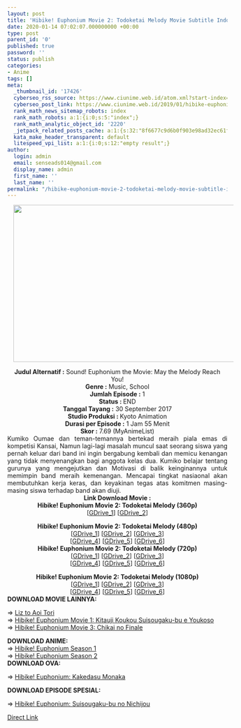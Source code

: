 ```yaml
---
layout: post
title: 'Hibike! Euphonium Movie 2: Todoketai Melody Movie Subtitle Indonesia'
date: 2020-01-14 07:02:07.000000000 +00:00
type: post
parent_id: '0'
published: true
password: ''
status: publish
categories:
- Anime
tags: []
meta:
  _thumbnail_id: '17426'
  cyberseo_rss_source: https://www.ciunime.web.id/atom.xml?start-index=2851&max-results=150
  cyberseo_post_link: https://www.ciunime.web.id/2019/01/hibike-euphonium-movie-2-todoketai.html
  rank_math_news_sitemap_robots: index
  rank_math_robots: a:1:{i:0;s:5:"index";}
  rank_math_analytic_object_id: '2220'
  _jetpack_related_posts_cache: a:1:{s:32:"8f6677c9d6b0f903e98ad32ec61f8deb";a:2:{s:7:"expires";i:1657350223;s:7:"payload";a:0:{}}}
  kata_make_header_transparent: default
  litespeed_vpi_list: a:1:{i:0;s:12:"empty result";}
author:
  login: admin
  email: senseads014@gmail.com
  display_name: admin
  first_name: ''
  last_name: ''
permalink: "/hibike-euphonium-movie-2-todoketai-melody-movie-subtitle-indonesia/"
---
```

<div class="separator" style="clear: both; text-align: center;"><a href="https://1.bp.blogspot.com/-8lVcQ0R7yBM/XEqpvnXUXxI/AAAAAAAAIYw/9Z3Gtr5l5kYlXsCPes44pkV82e9HQOmugCPcBGAYYCw/s1600/Hibike%2521%2BEuphonium%2BMovie%2B2%2B-%2BTodoketai%2BMelody.jpg" imageanchor="1" style="margin-left: 1em; margin-right: 1em;"><img border="0" data-original-height="720" data-original-width="1280" height="360" src="{{ site.baseurl }}/assets/2020/01/Hibike%2521%2BEuphonium%2BMovie%2B2%2B-%2BTodoketai%2BMelody.jpg" width="640" /></a></div>
<p>
<div style="text-align: center;"><b>Judul</b><b><b> Alternatif</b> :</b> Sound! Euphonium the Movie: May the Melody Reach You!</div>
<div style="text-align: center;"><b><b>Genre :</b></b> Music, School</div>
<div style="text-align: center;"><b>Jumlah Episode :</b> 1<br /><b>Status :&nbsp;</b>END<br /><b>Tanggal Tayang :</b> 30 September 2017<br /><b>Studio Produksi : </b>Kyoto Animation<br /><b>Durasi per Episode :</b> 1 Jam 55 Menit</div>
<div style="text-align: center;"><b>Skor :</b> 7.69 (MyAnimeList)</div>
<div style="text-align: center;"></div>
<div style="text-align: justify;">Kumiko Oumae dan teman-temannya bertekad meraih piala emas di kompetisi Kansai, Namun lagi-lagi masalah muncul saat seorang siswa yang pernah keluar dari band ini ingin bergabung kembali dan memicu kenangan yang tidak menyenangkan bagi anggota kelas dua. Kumiko belajar tentang gurunya yang mengejutkan dan Motivasi di balik keinginannya untuk memimpin band meraih kemenangan. Mencapai tingkat nasiaonal akan membutuhkan kerja keras, dan keyakinan tegas atas komitmen masing-masing siswa terhadap band akan diuji.</div>
<div style="text-align: justify;"></div>
<div style="text-align: justify;"></div>
<div style="text-align: center;"><b>Link Download Movie :</b></div>
<div style="text-align: center;">
<div style="text-align: center;">
<div style="text-align: center;"><b>Hibike! Euphonium Movie 2: Todoketai Melody (360p)</b></div>
</div>
<div style="text-align: center;">[<a href="https://drive.google.com/uc?id=1P-CXF3tcPu63tyXj3F4Ldh5pNcuwNETk" target="_blank" rel="noopener">GDrive_1</a>] [<a href="https://drive.google.com/uc?id=1DMHjJjUfeq8ulIHdbsTM9JinSlUWR5eg" target="_blank" rel="noopener">GDrive_2</a>]</div>
<p></div>
<div style="text-align: center;"><b>Hibike! Euphonium Movie 2: Todoketai Melody (480p)</b><br />[<a href="https://drive.google.com/uc?id=1DBLUpuK2kSm7HPSdVkDS_bQ3wZ9bHi1Y" target="_blank" rel="noopener">GDrive_1</a>] [<a href="https://drive.google.com/uc?export=download&amp;id=1nQs_5Raia2ecebPPdykooLyNLGlWIyje" target="_blank" rel="noopener">GDrive_2</a>] [<a href="https://drive.google.com/uc?export=download&amp;id=1oiEgf_YKUyrRLpJi3tF6pAVIwplsqKwe" target="_blank" rel="noopener">GDrive_3</a>]<br />[<a href="https://drive.google.com/uc?export=download&amp;id=1Rs_PLWPRQf1Psqf9APCiWu5vQlHfKbWB" target="_blank" rel="noopener">GDrive_4</a>] [<a href="https://drive.google.com/uc?id=1fg6VHWcuU0YhNLLTIPxLgQuci6SbBKJV" target="_blank" rel="noopener">GDrive_5</a>] [<a href="https://drive.google.com/uc?id=16RyYsLDHB4GrgIWENaPS7qJA81O30FxY" target="_blank" rel="noopener">GDrive_6</a>]</div>
<div style="text-align: center;"><b>Hibike! Euphonium Movie 2: Todoketai Melody (720p)</b><br />[<a href="https://drive.google.com/uc?id=1_K0WnxkEbBCu6PU1mM3wW0ANo7a0P_Ud" target="_blank" rel="noopener">GDrive_1</a>] [<a href="https://drive.google.com/uc?export=download&amp;id=1QAwfuyys5KPKSlYOg_14qH04Nve-P99L" target="_blank" rel="noopener">GDrive_2</a>] [<a href="https://drive.google.com/uc?export=download&amp;id=14QC3RQgxkiCBfqe6fqC1F-X7FLbUjTDz" target="_blank" rel="noopener">GDrive_3</a>]<br />[<a href="https://drive.google.com/uc?export=download&amp;id=1ZdCkj-PKMi9a02NOZ2Ht4Il9tYVa8qRm" target="_blank" rel="noopener">GDrive_4</a>] [<a href="http://drive.google.com/uc?id=1txn6xHJpSRPYV4mRQY6rm2kzO4Oo9bOA" target="_blank" rel="noopener">GDrive_5</a>] [<a href="https://drive.google.com/uc?id=1Qs2Uz4ygFrC1clQPc-bjV3LLAbFq8Mrl" target="_blank" rel="noopener">GDrive_6</a>]</p>
<div style="text-align: center;"><b>Hibike! Euphonium Movie 2: Todoketai Melody (1080p)</b><br />[<a href="http://drive.google.com/uc?id=1wSuvf5HsHfF0lA_M8YJZgybzk6318Psi" target="_blank" rel="noopener">GDrive_1</a>] [<a href="https://drive.google.com/uc?id=1qepvGkhI-58l1N70bZSs_-6HjFiu7y9Z" target="_blank" rel="noopener">GDrive_2</a>] [<a href="https://drive.google.com/uc?export=download&amp;id=1pBUzc0pWhLAgYwapgcV0IjCx-MOFBeVM" target="_blank" rel="noopener">GDrive_3</a>]<br />[<a href="https://drive.google.com/uc?export=download&amp;id=1P572ec-oKhnyyiPV8HdbhDZDI6f1v1DF" target="_blank" rel="noopener">GDrive_4</a>] [<a href="https://drive.google.com/uc?export=download&amp;id=1gtjYZPw0MKYKNlZwau2W4p2vYdKjPue0" target="_blank" rel="noopener">GDrive_5</a>] [<a href="https://drive.google.com/uc?id=1MSCtYxCWtWohmzZUFeXclix5MuHzHq5n" target="_blank" rel="noopener">GDrive_6</a>]
<div style="text-align: left;">
<div style="text-align: justify;"><b>DOWNLOAD MOVIE&nbsp;</b><b>LAINNYA</b><b>:</b></p>
<p>=&gt;&nbsp;<a href="https://www.ciunime.web.id/2019/01/liz-to-aoi-tori-movie-subtitle-indonesia.html" target="_blank" rel="noopener">Liz to Aoi Tori</a><br />=&gt;&nbsp;<a href="https://www.ciunime.web.id/2019/01/hibike-euphonium-movie-1-kitauji-koukou.html" target="_blank" rel="noopener">Hibike! Euphonium Movie 1: Kitauji Koukou Suisougaku-bu e Youkoso</a><br />=&gt;&nbsp;<a href="https://www.ciunime.web.id/2020/01/hibike-euphonium-movie-3-chikai-no.html" target="_blank" rel="noopener">Hibike! Euphonium Movie 3: Chikai no Finale</a></p>
</div>
<div style="text-align: justify;"><b>DOWNLOAD ANIME:</b></div>
<div style="text-align: justify;">=&gt;&nbsp;<a href="https://www.ciunime.web.id/2019/01/hibike-euphonium-season-1-episode-01-13.html" target="_blank" rel="noopener">Hibike! Euphonium Season 1</a></div>
<div style="text-align: justify;">=&gt;&nbsp;<a href="https://www.ciunime.web.id/2019/01/hibike-euphonium-season-2-episode-01-13.html" target="_blank" rel="noopener">Hibike! Euphonium Season 2</a></div>
<div style="text-align: justify;"><b>DOWNLOAD OVA:</b></p>
<p>=&gt;&nbsp;<a href="https://www.ciunime.web.id/2019/07/hibike-euphonium-kakedasu-monaka-ova.html" target="_blank" rel="noopener">Hibike! Euphonium: Kakedasu Monaka</a></p>
<p><b>DOWNLOAD EPISODE SPESIAL:</b></p>
<p>=&gt;&nbsp;<a href="https://www.ciunime.web.id/2019/07/hibike-euphonium-suisougaku-bu-no.html" target="_blank" rel="noopener">Hibike! Euphonium: Suisougaku-bu no Nichijou</a></p>
</div>
</div>
</div>
</div>
<link rel="stylesheet" href="https://cdnjs.cloudflare.com/ajax/libs/font-awesome/4.7.0/css/font-awesome.min.css" />
<div class="divbtn"> <a href="https://handymansurrender.com/fihup8buzv?key=94550f7ce39444073321dde3b8782f97" class="btn"><i class="fa fa-download"></i> Direct Link</a> </div>
